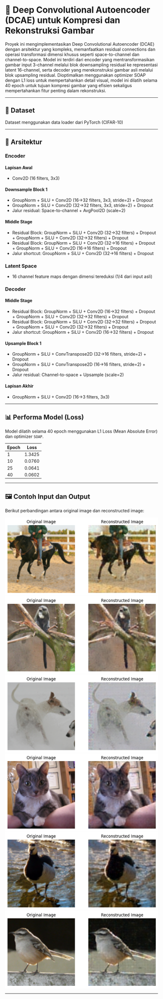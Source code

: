 # 🧠 Deep Convolutional Autoencoder (DCAE) untuk Kompresi dan Rekonstruksi Gambar

Proyek ini mengimplementasikan Deep Convolutional Autoencoder (DCAE) dengan arsitektur yang kompleks, memanfaatkan residual connections dan operasi transformasi dimensi khusus seperti space-to-channel dan channel-to-space. Model ini terdiri dari encoder yang mentransformasikan gambar input 3-channel melalui blok downsampling residual ke representasi latent 16-channel, serta decoder yang merekonstruksi gambar asli melalui blok upsampling residual. Dioptimalkan menggunakan optimizer SOAP dengan L1 loss untuk mempertahankan detail visual, model ini dilatih selama 40 epoch untuk tujuan kompresi gambar yang efisien sekaligus mempertahankan fitur penting dalam rekonstruksi.

---

## 📁 Dataset

Dataset menggunakan data loader dari PyTorch (CIFAR-10)

---

## 🧬 Arsitektur 

### Encoder

#### Lapisan Awal
- Conv2D (16 filters, 3x3)

#### Downsample Block 1
- GroupNorm + SiLU + Conv2D (16→32 filters, 3x3, stride=2) + Dropout
- GroupNorm + SiLU + Conv2D (32→32 filters, 3x3, stride=2) + Dropout
- Jalur residual: Space-to-channel + AvgPool2D (scale=2)

#### Middle Stage
- Residual Block: GroupNorm + SiLU + Conv2D (32→32 filters) + Dropout + GroupNorm + SiLU + Conv2D (32→32 filters) + Dropout
- Residual Block: GroupNorm + SiLU + Conv2D (32→16 filters) + Dropout + GroupNorm + SiLU + Conv2D (16→16 filters) + Dropout
- Jalur shortcut: GroupNorm + SiLU + Conv2D (32→16 filters) + Dropout

### Latent Space
- 16 channel feature maps dengan dimensi tereduksi (1/4 dari input asli)

### Decoder

#### Middle Stage
- Residual Block: GroupNorm + SiLU + Conv2D (16→32 filters) + Dropout + GroupNorm + SiLU + Conv2D (32→32 filters) + Dropout
- Residual Block: GroupNorm + SiLU + Conv2D (32→32 filters) + Dropout + GroupNorm + SiLU + Conv2D (32→32 filters) + Dropout
- Jalur shortcut: GroupNorm + SiLU + Conv2D (16→32 filters) + Dropout

#### Upsample Block 1
- GroupNorm + SiLU + ConvTranspose2D (32→16 filters, stride=2) + Dropout
- GroupNorm + SiLU + ConvTranspose2D (16→16 filters, stride=2) + Dropout
- Jalur residual: Channel-to-space + Upsample (scale=2)

#### Lapisan Akhir
- GroupNorm + SiLU + Conv2D (16→3 filters, 3x3)

---

## 📊 Performa Model (Loss)

Model dilatih selama 40 epoch menggunakan L1 Loss (Mean Absolute Error) dan optimizer `SOAP`.

| Epoch |   Loss     | 
|-------|------------|
| 1     | 1.3425     | 
| 10    | 0.0760     |
| 25    | 0.0641     |
| 40    | 0.0602     | 

---

## 🖼️ Contoh Input dan Output

Berikut perbandingan antara original image dan reconstructed image:

![alt text](image.png)
![alt text](image-1.png)
![alt text](image-2.png)
![alt text](image-3.png)
![alt text](image-4.png)
![alt text](image-5.png)

---


